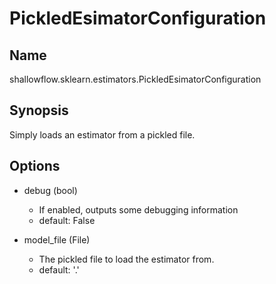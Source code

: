 # PickledEsimatorConfiguration

## Name
shallowflow.sklearn.estimators.PickledEsimatorConfiguration

## Synopsis
Simply loads an estimator from a pickled file.

## Options
* debug (bool)

  * If enabled, outputs some debugging information
  * default: False

* model_file (File)

  * The pickled file to load the estimator from.
  * default: '.'

